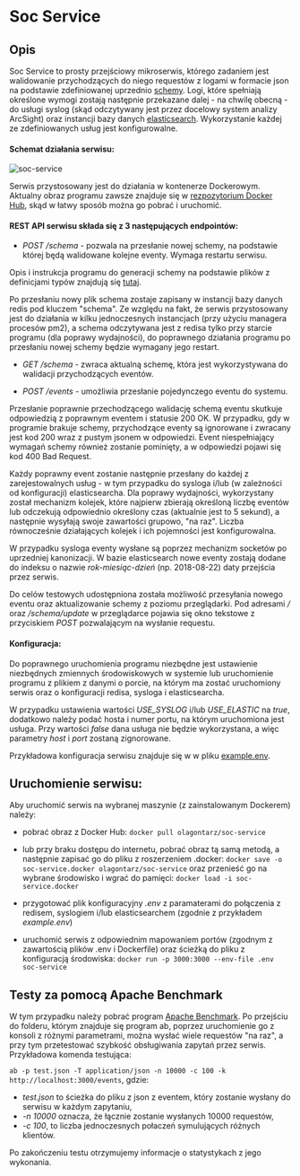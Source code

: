 # Soc Service

## Opis

Soc Service to prosty przejściowy mikroserwis, którego zadaniem jest walidowanie przychodzących do niego requestów z logami w formacie json na podstawie zdefiniowanej uprzednio [schemy](https://json-schema.org/). 
Logi, które spełniają określone wymogi zostają następnie przekazane dalej - na chwilę obecną - do usługi syslog (skąd odczytywany jest przez docelowy system analizy ArcSight) oraz instancji bazy danych [elasticsearch](https://www.elastic.co/). Wykorzystanie każdej ze zdefiniowanych usług jest konfigurowalne. 

#### Schemat działania serwisu:

![soc-service](https://i.ibb.co/M8XCmw8/soc-service.jpg)

Serwis przystosowany jest do działania w kontenerze Dockerowym. Aktualny obraz programu zawsze znajduje się w [rezpozytorium Docker Hub](https://hub.docker.com/u/olagontarz/), skąd w łatwy sposób można go pobrać i uruchomić. 



#### REST API serwisu składa się z 3 następujących endpointów:

- *POST /schema* - pozwala na przesłanie nowej schemy, na podstawie której będą walidowane kolejne eventy. Wymaga restartu serwisu. 

Opis i instrukcja programu do generacji schemy na podstawie plików z definicjami typów znajdują się [tutaj](https://github.com/olagontarz/schema-generator). 

Po przesłaniu nowy plik schema zostaje zapisany w instancji bazy danych redis pod kluczem "schema". Ze względu na fakt, że serwis przystosowany jest do działania w kilku jednoczesnych instancjach (przy użyciu managera procesów pm2), a schema odczytywana jest z redisa tylko przy starcie programu (dla poprawy wydajności), do poprawnego działania programu po przesłaniu nowej schemy będzie wymagany jego restart.


- *GET /schema* - zwraca aktualną schemę, która jest wykorzystywana do walidacji przychodzących eventów.


- *POST /events* - umożliwia przesłanie pojedynczego eventu do systemu.

Przesłanie poprawnie przechodzącego walidację schemą eventu skutkuje odpowiedzią z poprawnym eventem i statusie 200 OK. W przypadku, gdy w programie brakuje schemy, przychodzące eventy są ignorowane i zwracany jest kod 200 wraz z pustym jsonem w odpowiedzi. Event niespełniający wymagań schemy również zostanie pominięty, a w odpowiedzi pojawi się kod 400 Bad Request.

Każdy poprawny event zostanie następnie przesłany do każdej z zarejestowalnych usług - w tym przypadku do sysloga i/lub (w zależności od konfiguracji) elasticsearcha. Dla poprawy wydajności, wykorzystany został mechanizm kolejek, które najpierw zbierają określoną liczbę eventów lub odczekują odpowiednio określony czas (aktualnie jest to 5 sekund), a następnie wysyłają swoje zawartości grupowo, "na raz". Liczba równocześnie działających kolejek i ich pojemności jest konfigurowalna. 

W przypadku sysloga eventy wysłane są poprzez mechanizm socketów po uprzedniej kanonizacji. 
W bazie elasticsearch nowe eventy zostają dodane do indeksu o nazwie *rok-miesiąc-dzień* (np. 2018-08-22) daty przejścia przez serwis.



Do celów testowych udostępniona została możliwość przesyłania nowego eventu oraz aktualizowanie schemy z poziomu przeglądarki. Pod adresami */* oraz */schema/update* w przeglądarce pojawia się okno tekstowe z przyciskiem *POST* pozwalającym na wysłanie requestu.





#### Konfiguracja:

Do poprawnego uruchomienia programu niezbędne jest ustawienie niezbędnych zmiennych środowiskowych w systemie lub uruchomienie programu z plikiem z danymi o porcie, na którym ma zostać uruchomiony serwis oraz o konfiguracji redisa, sysloga i elasticsearcha. 

W przypadku ustawienia wartości *USE_SYSLOG* i/lub *USE_ELASTIC* na *true*, dodatkowo należy podać hosta i numer portu, na którym uruchomiona jest usługa. Przy wartości *false* dana usługa nie będzie wykorzystana, a więc parametry *host* i *port* zostaną zignorowane. 

Przykładowa konfiguracja serwisu znajduje się w w pliku [example.env](https://github.com/olagontarz/soc-service/blob/master/example.env). 




## Uruchomienie serwisu:

Aby uruchomić serwis na wybranej maszynie (z zainstalowanym Dockerem) należy:

* pobrać obraz z Docker Hub: ```docker pull olagontarz/soc-service```

* lub przy braku dostępu do internetu, pobrać obraz tą samą metodą, a następnie zapisać go do pliku z roszerzeniem .docker: ```docker save -o soc-service.docker olagontarz/soc-service``` oraz przenieść go na wybrane środowisko i wgrać do pamięci: ```docker load -i soc-service.docker```

* przygotować plik konfiguracyjny *.env* z paramaterami do połączenia z redisem, syslogiem i/lub elasticsearchem
(zgodnie z przykładem *example.env*)

* uruchomić serwis z odpowiednim mapowaniem portów (zgodnym z zawartością plików .env i Dockerfile) oraz ścieżką do pliku z konfiguracją środowiska: ```docker run -p 3000:3000 --env-file .env soc-service```




## Testy za pomocą Apache Benchmark


W tym przypadku należy pobrać program [Apache Benchmark](http://httpd.apache.org/docs/current/programs/ab.html). Po przejściu do folderu, którym znajduje się program ab, poprzez uruchomienie go z konsoli z różnymi parametrami, można wysłać wiele requestów "na raz", a przy tym przetestować szybkość obsługiwania zapytań przez serwis. Przykładowa komenda testująca:


```ab -p test.json -T application/json -n 10000 -c 100 -k http://localhost:3000/events```, gdzie: 
- *test.json* to ścieżka do pliku z json z eventem, który zostanie wysłany do serwisu w każdym zapytaniu,
- *-n 10000* oznacza, że łącznie zostanie wysłanych 10000 requestów,
- *-c 100*, to liczba jednoczesnych połaczeń symulujących różnych klientów.

Po zakończeniu testu otrzymujemy informacje o statystykach z jego wykonania.

